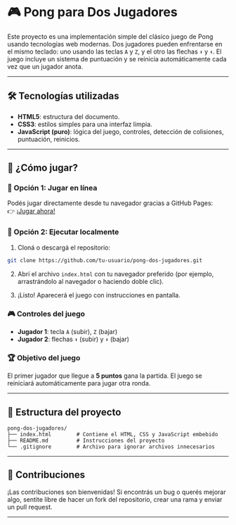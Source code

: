 # 🎮 Pong para Dos Jugadores

Este proyecto es una implementación simple del clásico juego de Pong usando tecnologías web modernas. Dos jugadores pueden enfrentarse en el mismo teclado: uno usando las teclas `A` y `Z`, y el otro las flechas `⬆️` y `⬇️`. El juego incluye un sistema de puntuación y se reinicia automáticamente cada vez que un jugador anota.

---

## 🛠 Tecnologías utilizadas

- **HTML5**: estructura del documento.
- **CSS3**: estilos simples para una interfaz limpia.
- **JavaScript (puro)**: lógica del juego, controles, detección de colisiones, puntuación, reinicios.

---

## 🚀 ¿Cómo jugar?

### 🔗 Opción 1: Jugar en línea

Podés jugar directamente desde tu navegador gracias a GitHub Pages:  
👉 [¡Jugar ahora!](https://MariaClaraMalvestiti.github.io/PongJuego/)

### 🔄 Opción 2: Ejecutar localmente

1. Cloná o descargá el repositorio:

```bash
git clone https://github.com/tu-usuario/pong-dos-jugadores.git
```

2. Abrí el archivo `index.html` con tu navegador preferido (por ejemplo, arrastrándolo al navegador o haciendo doble clic).

3. ¡Listo! Aparecerá el juego con instrucciones en pantalla.

### 🎮 Controles del juego

- **Jugador 1**: tecla `A` (subir), `Z` (bajar)
- **Jugador 2**: flechas `⬆️` (subir) y `⬇️` (bajar)

### 🏆 Objetivo del juego

El primer jugador que llegue a **5 puntos** gana la partida. El juego se reiniciará automáticamente para jugar otra ronda.

---

## 📁 Estructura del proyecto

```
pong-dos-jugadores/
├── index.html        # Contiene el HTML, CSS y JavaScript embebido
├── README.md         # Instrucciones del proyecto
└── .gitignore        # Archivo para ignorar archivos innecesarios
```

---

## 🤝 Contribuciones

¡Las contribuciones son bienvenidas! Si encontrás un bug o querés mejorar algo, sentite libre de hacer un fork del repositorio, crear una rama y enviar un pull request.

---
